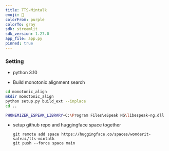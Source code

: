 ```yaml
---
title: TTS-Mintalk
emoji: 📢
colorFrom: purple
colorTo: gray
sdk: streamlit
sdk_version: 1.27.0
app_file: app.py
pinned: true
---
```




### Setting
- python 3.10

- Build monotonic alignment search
```sh
cd monotonic_align
mkdir monotonic_align
python setup.py build_ext --inplace
cd ..

PHONEMIZER_ESPEAK_LIBRARY=C:\Program Files\eSpeak NG\libespeak-ng.dll
```
- setup github repo and huggingface space together
  ```
  git remote add space https://huggingface.co/spaces/wonderit-safeai/tts-mintalk
  git push --force space main
  ```

